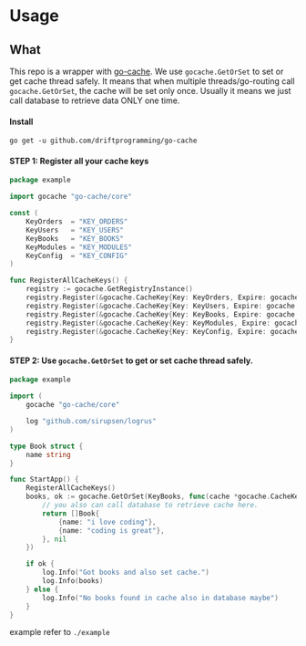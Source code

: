 # Usage

## What

This repo is a wrapper with [go-cache](https://github.com/patrickmn/go-cache). We use `gocache.GetOrSet` to set or get
cache thread safely. It means that when multiple threads/go-routing call `gocache.GetOrSet`, the cache will be set only once.
Usually it means we just call database to retrieve data ONLY one time.

#### Install

```
go get -u github.com/driftprogramming/go-cache
```

#### STEP 1: Register all your cache keys

```go
package example

import gocache "go-cache/core"

const (
	KeyOrders  = "KEY_ORDERS"
	KeyUsers   = "KEY_USERS"
	KeyBooks   = "KEY_BOOKS"
	KeyModules = "KEY_MODULES"
	KeyConfig  = "KEY_CONFIG"
)

func RegisterAllCacheKeys() {
	registry := gocache.GetRegistryInstance()
	registry.Register(&gocache.CacheKey{Key: KeyOrders, Expire: gocache.OneDay})
	registry.Register(&gocache.CacheKey{Key: KeyUsers, Expire: gocache.OneMinute})
	registry.Register(&gocache.CacheKey{Key: KeyBooks, Expire: gocache.OneHour})
	registry.Register(&gocache.CacheKey{Key: KeyModules, Expire: gocache.FiveMinutes})
	registry.Register(&gocache.CacheKey{Key: KeyConfig, Expire: gocache.OneMinute})
}

```

#### STEP 2: Use `gocache.GetOrSet` to get or set cache thread safely.

```go
package example

import (
	gocache "go-cache/core"

	log "github.com/sirupsen/logrus"
)

type Book struct {
	name string
}

func StartApp() {
	RegisterAllCacheKeys()
	books, ok := gocache.GetOrSet(KeyBooks, func(cache *gocache.CacheKey) (interface{}, error) {
		// you also can call database to retrieve cache here.
		return []Book{
			{name: "i love coding"},
			{name: "coding is great"},
		}, nil
	})

	if ok {
		log.Info("Got books and also set cache.")
		log.Info(books)
	} else {
		log.Info("No books found in cache also in database maybe")
	}
}
```

example refer to `./example`